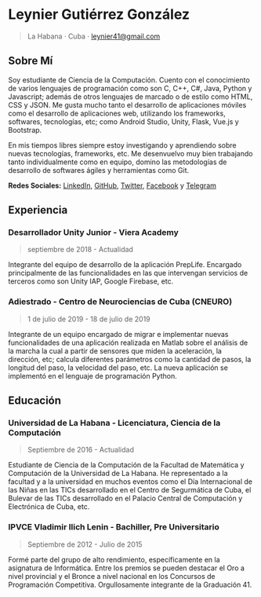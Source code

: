 # Leynier Gutiérrez González

> La Habana · Cuba · leynier41@gmail.com

## Sobre Mí

Soy estudiante de Ciencia de la Computación. Cuento con el conocimiento de varios lenguajes de programación como son C, C++, C#, Java, Python y Javascript; además de otros lenguajes de marcado o de estilo como HTML, CSS y JSON. Me gusta mucho tanto el desarrollo de aplicaciones móviles como el desarrollo de aplicaciones web, utilizando los frameworks, softwares, tecnologías, etc; como Android Studio, Unity, Flask, Vue.js y Bootstrap.

En mis tiempos libres siempre estoy investigando y aprendiendo sobre nuevas tecnologías, frameworks, etc. Me desenvuelvo muy bien trabajando tanto individualmente como en equipo, domino las metodologías de desarrollo de softwares ágiles y herramientas como Git.

**Redes Sociales:** [LinkedIn](https://www.linkedin.com/in/leynier), [GitHub](https://github.com/leynier), [Twitter](https://twitter.com/leynier41), [Facebook](https://www.facebook.com/leynier41) y [Telegram](https://t.me/leynier)

## Experiencia

### Desarrollador Unity Junior - Viera Academy

> septiembre de 2018 - Actualidad

Integrante del equipo de desarrollo de la aplicación PrepLife. Encargado principalmente de las funcionalidades en las que intervengan servicios de terceros como son Unity IAP, Google Firebase, etc.

### Adiestrado - Centro de Neurociencias de Cuba (CNEURO)

> 1 de julio de 2019 - 18 de julio de 2019

Integrante de un equipo encargado de migrar e implementar nuevas funcionalidades de una aplicación realizada en Matlab sobre el análisis de la marcha la cual a partir de sensores que miden la aceleración, la dirección, etc; calcula diferentes parámetros como la cantidad de pasos, la longitud del paso, la velocidad del paso, etc. La nueva aplicación se implementó en el lenguaje de programación Python.

## Educación

### Universidad de La Habana - Licenciatura, Ciencia de la Computación

> Septiembre de 2016 - Actualidad

Estudiante de Ciencia de la Computación de la Facultad de Matemática y Computación de la Universidad de La Habana. He representado a la facultad y a la universidad en muchos eventos como el Día Internacional de las Niñas en las TICs desarrollado en el Centro de Segurmática de Cuba, el Bulevar de las TICs desarrollado en el Palacio Central de Computación y Electrónica de Cuba, etc.

### IPVCE Vladimir Ilich Lenin - Bachiller, Pre Universitario

> Septiembre de 2012 - Julio de 2015

Formé parte del grupo de alto rendimiento, específicamente en la asignatura de Informática. Entre los premios se pueden destacar el Oro a nivel provincial y el Bronce a nivel nacional en los Concursos de Programación Competitiva. Orgullosamente integrante de la Graduación 41.
